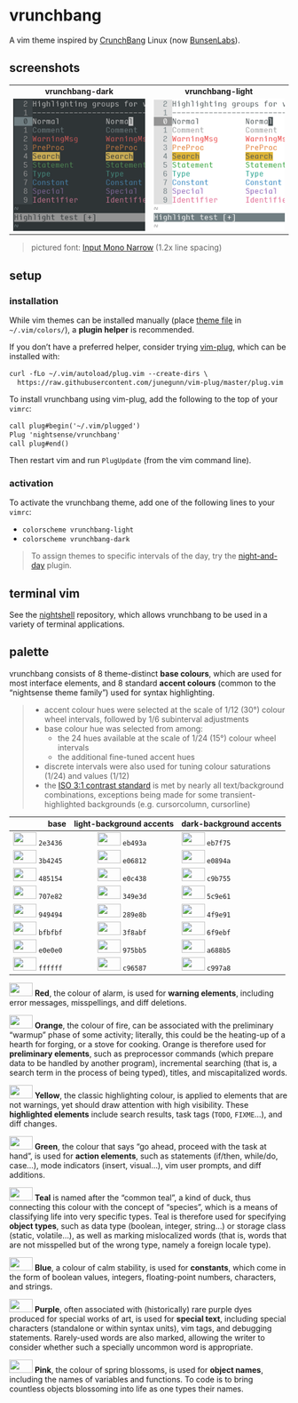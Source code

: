 <h1 id="vrunchbang">vrunchbang</h1>

<p>A vim theme inspired by <a href="https://distrowatch.com/table.php?distribution=crunchbang">CrunchBang</a> Linux (now <a href="https://www.bunsenlabs.org/">BunsenLabs</a>).</p>

<h2 id="screenshots">screenshots</h2>

<table>
<tr><td align="center"><strong>vrunchbang-dark</strong></td><td align="center"><strong>vrunchbang-light</strong></td></tr>
<tr>
<td><img src="/img/screenshot-vrunchbang-dark.png" alt="screenshot of the vrunchbang-dark vim theme" width="288" /></td>
<td align="center"><img src="/img/screenshot-vrunchbang-light.png" alt="screenshot of the vrunchbang-light vim theme" width="288" /></td>
</tr>
</table>

<blockquote>
  <p>pictured font: <a href="http://input.fontbureau.com/">Input Mono Narrow</a> (1.2x line spacing)</p>
</blockquote>

<h2 id="setup">setup</h2>

<h3 id="installation">installation</h3>

<p>While vim themes can be installed manually (place <a href="https://github.com/nightsense/vrunchbang/tree/master/colors">theme file</a> in <code class="highlighter-rouge">~/.vim/colors/</code>), a <strong>plugin helper</strong> is recommended.</p>

<p>If you don’t have a preferred helper, consider trying <a href="https://github.com/junegunn/vim-plug">vim-plug</a>, which can be installed with:</p>

<div class="highlighter-rouge"><pre class="highlight"><code>curl -fLo ~/.vim/autoload/plug.vim --create-dirs \
  https://raw.githubusercontent.com/junegunn/vim-plug/master/plug.vim
</code></pre>
</div>

<p>To install vrunchbang using vim-plug, add the following to the top of your <code class="highlighter-rouge">vimrc</code>:</p>

<div class="highlighter-rouge"><pre class="highlight"><code>call plug#begin('~/.vim/plugged')
Plug 'nightsense/vrunchbang'
call plug#end()
</code></pre>
</div>

<p>Then restart vim and run <code class="highlighter-rouge">PlugUpdate</code> (from the vim command line).</p>

<h3 id="activation">activation</h3>

<p>To activate the vrunchbang theme, add one of the following lines to your <code class="highlighter-rouge">vimrc</code>:</p>

<ul>
  <li><code class="highlighter-rouge">colorscheme vrunchbang-light</code></li>
  <li><code class="highlighter-rouge">colorscheme vrunchbang-dark</code></li>
</ul>

<blockquote>
  <p>To assign themes to specific intervals of the day, try the <a href="https://github.com/nightsense/night-and-day">night-and-day</a> plugin.</p>
</blockquote>

<h2 id="terminal-vim">terminal vim</h2>

<p>See the <a href="https://github.com/nightsense/nightshell">nightshell</a> repository, which allows vrunchbang to be used in a variety of terminal applications.</p>

<h2 id="palette">palette</h2>

<p>vrunchbang consists of 8 theme-distinct <strong>base colours</strong>, which are used for most interface elements, and 8 standard <strong>accent colours</strong> (common to the “nightsense theme family”) used for syntax highlighting.</p>

<blockquote>
  <ul>
    <li>accent colour hues were selected at the scale of 1/12 (30°) colour wheel intervals, followed by 1/6 subinterval adjustments</li>
    <li>base colour hue was selected from among:
      <ul>
        <li>the 24 hues available at the scale of 1/24 (15°) colour wheel intervals</li>
        <li>the additional fine-tuned accent hues</li>
      </ul>
    </li>
    <li>discrete intervals were also used for tuning colour saturations (1/24) and values (1/12)</li>
    <li>the <a href="https://www.w3.org/TR/UNDERSTANDING-WCAG20/visual-audio-contrast-contrast.html#visual-audio-contrast-contrast-73-head">ISO 3:1 contrast standard</a> is met by nearly all text/background combinations, exceptions being made for some transient-highlighted backgrounds (e.g. cursorcolumn, cursorline)</li>
  </ul>
</blockquote>

<table>
  <thead>
    <tr>
      <th style="text-align: right">base</th>
      <th style="text-align: center">light-background accents</th>
      <th style="text-align: left">dark-background accents</th>
    </tr>
  </thead>
  <tbody>
    <tr>
      <td style="text-align: right"><img src="http://www.colorhexa.com/2e3436.png" height="24" width="42" /> <code class="highlighter-rouge">2e3436</code> </td>
      <td style="text-align: center"><img src="http://www.colorhexa.com/eb493a.png" height="24" width="42" /> <code class="highlighter-rouge">eb493a</code> </td>
      <td style="text-align: left"><img src="http://www.colorhexa.com/eb7f75.png" height="24" width="42" /> <code class="highlighter-rouge">eb7f75</code></td>
    </tr>
    <tr>
      <td style="text-align: right"><img src="http://www.colorhexa.com/3b4245.png" height="24" width="42" /> <code class="highlighter-rouge">3b4245</code> </td>
      <td style="text-align: center"><img src="http://www.colorhexa.com/e06812.png" height="24" width="42" /> <code class="highlighter-rouge">e06812</code> </td>
      <td style="text-align: left"><img src="http://www.colorhexa.com/e0894a.png" height="24" width="42" /> <code class="highlighter-rouge">e0894a</code></td>
    </tr>
    <tr>
      <td style="text-align: right"><img src="http://www.colorhexa.com/485154.png" height="24" width="42" /> <code class="highlighter-rouge">485154</code> </td>
      <td style="text-align: center"><img src="http://www.colorhexa.com/e0c438.png" height="24" width="42" /> <code class="highlighter-rouge">e0c438</code> </td>
      <td style="text-align: left"><img src="http://www.colorhexa.com/c9b755.png" height="24" width="42" /> <code class="highlighter-rouge">c9b755</code></td>
    </tr>
    <tr>
      <td style="text-align: right"><img src="http://www.colorhexa.com/707e82.png" height="24" width="42" /> <code class="highlighter-rouge">707e82</code> </td>
      <td style="text-align: center"><img src="http://www.colorhexa.com/349e3d.png" height="24" width="42" /> <code class="highlighter-rouge">349e3d</code> </td>
      <td style="text-align: left"><img src="http://www.colorhexa.com/5c9e61.png" height="24" width="42" /> <code class="highlighter-rouge">5c9e61</code></td>
    </tr>
    <tr>
      <td style="text-align: right"><img src="http://www.colorhexa.com/949494.png" height="24" width="42" /> <code class="highlighter-rouge">949494</code> </td>
      <td style="text-align: center"><img src="http://www.colorhexa.com/289e8b.png" height="24" width="42" /> <code class="highlighter-rouge">289e8b</code> </td>
      <td style="text-align: left"><img src="http://www.colorhexa.com/4f9e91.png" height="24" width="42" /> <code class="highlighter-rouge">4f9e91</code></td>
    </tr>
    <tr>
      <td style="text-align: right"><img src="http://www.colorhexa.com/bfbfbf.png" height="24" width="42" /> <code class="highlighter-rouge">bfbfbf</code> </td>
      <td style="text-align: center"><img src="http://www.colorhexa.com/3f8abf.png" height="24" width="42" /> <code class="highlighter-rouge">3f8abf</code> </td>
      <td style="text-align: left"><img src="http://www.colorhexa.com/6f9ebf.png" height="24" width="42" /> <code class="highlighter-rouge">6f9ebf</code></td>
    </tr>
    <tr>
      <td style="text-align: right"><img src="http://www.colorhexa.com/e0e0e0.png" height="24" width="42" /> <code class="highlighter-rouge">e0e0e0</code> </td>
      <td style="text-align: center"><img src="http://www.colorhexa.com/975bb5.png" height="24" width="42" /> <code class="highlighter-rouge">975bb5</code> </td>
      <td style="text-align: left"><img src="http://www.colorhexa.com/a688b5.png" height="24" width="42" /> <code class="highlighter-rouge">a688b5</code></td>
    </tr>
    <tr>
      <td style="text-align: right"><img src="http://www.colorhexa.com/ffffff.png" height="24" width="42" /> <code class="highlighter-rouge">ffffff</code> </td>
      <td style="text-align: center"><img src="http://www.colorhexa.com/c96587.png" height="24" width="42" /> <code class="highlighter-rouge">c96587</code> </td>
      <td style="text-align: left"><img src="http://www.colorhexa.com/c997a8.png" height="24" width="42" /> <code class="highlighter-rouge">c997a8</code></td>
    </tr>
  </tbody>
</table>

<p><img src="http://www.colorhexa.com/eb493a.png" height="24" width="42" />
<strong>Red</strong>, the colour of alarm, is used for <strong>warning elements</strong>, including error messages, misspellings, and diff deletions.</p>

<p><img src="http://www.colorhexa.com/e06812.png" height="24" width="42" />
<strong>Orange</strong>, the colour of fire, can be associated with the preliminary “warmup” phase of some activity; literally, this could be the heating-up of a hearth for forging, or a stove for cooking. Orange is therefore used for <strong>preliminary elements</strong>, such as preprocessor commands (which prepare data to be handled by another program), incremental searching (that is, a search term in the process of being typed), titles, and miscapitalized words.</p>

<p><img src="http://www.colorhexa.com/e0c438.png" height="24" width="42" />
<strong>Yellow</strong>, the classic highlighting colour, is applied to elements that are not warnings, yet should draw attention with high visibility. These <strong>highlighted elements</strong> include search results, task tags (<code class="highlighter-rouge">TODO</code>, <code class="highlighter-rouge">FIXME</code>…), and diff changes.</p>

<p><img src="http://www.colorhexa.com/349e3d.png" height="24" width="42" />
<strong>Green</strong>, the colour that says “go ahead, proceed with the task at hand”, is used for <strong>action elements</strong>, such as statements (if/then, while/do, case…), mode indicators (insert, visual…), vim user prompts, and diff additions.</p>

<p><img src="http://www.colorhexa.com/289e8b.png" height="24" width="42" />
<strong>Teal</strong> is named after the “common teal”, a kind of duck, thus connecting this colour with the concept of “species”, which is a means of classifying life into very specific types. Teal is therefore used for specifying <strong>object types</strong>, such as data type (boolean, integer, string…) or storage class (static, volatile…), as well as marking mislocalized words (that is, words that are not misspelled but of the wrong type, namely a foreign locale type).</p>

<p><img src="http://www.colorhexa.com/3f8abf.png" height="24" width="42" />
<strong>Blue</strong>, a colour of calm stability, is used for <strong>constants</strong>, which come in the form of boolean values, integers, floating-point numbers, characters, and strings.</p>

<p><img src="http://www.colorhexa.com/975bb5.png" height="24" width="42" />
<strong>Purple</strong>, often associated with (historically) rare purple dyes produced for special works of art, is used for <strong>special text</strong>, including special characters (standalone or within syntax units), vim tags, and debugging statements. Rarely-used words are also marked, allowing the writer to consider whether such a specially uncommon word is appropriate.</p>

<p><img src="http://www.colorhexa.com/c96587.png" height="24" width="42" />
<strong>Pink</strong>, the colour of spring blossoms, is used for <strong>object names</strong>, including the names of variables and functions. To code is to bring countless objects blossoming into life as one types their names.</p>
